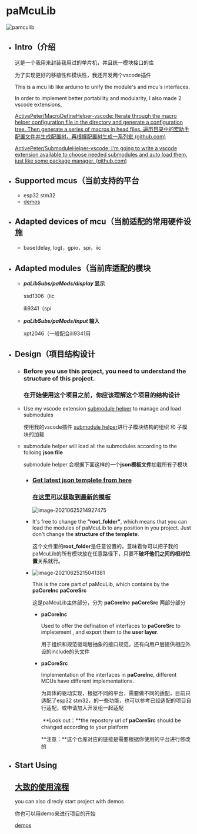 # paMcuLib

![pamculib](https://hanbaoaaa.xyz/tuchuang/images/2021/06/25/pamculib.png)

- ## Intro（介绍

  这是一个我用来封装我用过的单片机，并且统一模块接口的库

  为了实现更好的移植性和模块性，我还开发两个vscode插件 

  This is a mcu lib like arduino to unify the module's and mcu's interfaces.

  In order to implement better portability and modularity, I also made 2 vscode extensions,

  [ActivePeter/MacroDefineHelper-vscode: Iterate through the macro helper configuration file in the directory and generate a configuration tree. Then generate a series of macros in head files. 遍历目录中的宏助手配置文件并生成配置树，再根据配置树生成一系列宏 (github.com)](https://github.com/ActivePeter/MacroDefineHelper-vscode)

  [ActivePeter/SubmoduleHelper-vscode: I'm going to write a vscode extension available to choose needed submodules and auto load them, just like some package manager. (github.com)](https://github.com/ActivePeter/SubmoduleHelper-vscode)

  

- ## Supported mcus（当前支持的平台

  - esp32 stm32
  - [demos](./start.md)

- ## Adapted devices of mcu（当前适配的常用硬件设施

  - base(delay, log)，gpio，spi，iic

- ## Adapted modules（当前库适配的模块

  - ***paLibSubs/paMods/display* 显示**

    ssd1306（iic

    ili9341（spi

  - ***paLibSubs/paMods/input* 输入**

    xpt2046（一般配合ili9341用

- ## Design（项目结构设计

  - ### Before you use this project, you need to understand the structure of this project.

    ### 在开始使用这个项目之前，你应该理解这个项目的结构设计 

  - Use my vscode extension [submodule helper](https://github.com/ActivePeter/SubmoduleHelper-vscode) to manage and load submodules

    使用我的vscode插件 [submodule helper](https://github.com/ActivePeter/SubmoduleHelper-vscode)进行子模块结构的组织 和 子模块的加载

  - submodule helper will load all the submodules according to the  folloing **json file**

    submodule helper 会根据下面这样的一个**json模板文件**加载所有子模块

    - ### [Get latest json templete from here](./latest_module.md) 

      ### [在这里可以获取到最新的模板](./latest_module.md)

      ![image-20210625214927475](https://hanbaoaaa.xyz/tuchuang/images/2021/06/25/image-20210625214927475.png)

    - It's free to change the **“root_folder”**, which means that you can load the modules of paMcuLib to any position in you project. Just don't change the **structure of the templete**. 

      这个文件里的**root_folder**是任意设置的，意味着你可以把子我的paMcuLib的所有模块放在任意路径下，只要不**破坏他们之间的相对位置**关系就行。

    - ![image-20210625215041381](https://hanbaoaaa.xyz/tuchuang/images/2021/06/25/image-20210625215041381.png)

      This is the core part of paMcuLib, which contains by the **paCoreInc** **paCoreSrc**

      这是paMcuLib主体部分，分为 **paCoreInc** **paCoreSrc**  两部分部分

      - **paCoreInc** 

        Used to offer the defination of interfaces to **paCoreSrc** to impletement , and export them to the **user layer**.

        用于组织和规范驱动层抽象的接口规范，还有向用户层提供相应外设的include的头文件

      - **paCoreSrc** 

        Implementation of the interfaces in **paCoreInc**, different MCUs have different implementations.

        为具体的驱动实现，根据不同的平台，需要做不同的适配，目前只适配了esp32 stm32，的一些功能，也可以参考已经适配的项目自行适配，或申请加入开发组一起适配

        ​	**Look out：**the repostory url of **paCoreSrc** should be changed according to your platform

        ​	**注意：**这个仓库对应的链接是需要根据你使用的平台进行修改的

- ## Start Using

  ## [大致的使用流程](./start.md)
  
  you can also direcly start project with demos
  
  你也可以用demo来进行项目的开始
  
  [demos](./start.md)